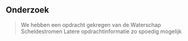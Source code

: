 Onderzoek
---

> We hebben een opdracht gekregen van de Waterschap Scheldestromen
> Latere opdrachtinformatie zo spoedig mogelijk
